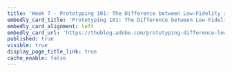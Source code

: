 ```yaml
---
title: 'Week 7 - Prototyping 101: The Difference between Low-Fidelity and High-Fidelity Prototypes and When to Use Each | Adobe Blog (1 of 3)'
embedly_card_title: 'Prototyping 101: The Difference between Low-Fidelity and High-Fidelity Prototypes and When to Use Each | Adobe Blog (11 minute read)'
embedly_card_alignment: left
embedly_card_url: 'https://theblog.adobe.com/prototyping-difference-low-fidelity-high-fidelity-prototypes-use/'
published: true
visible: true
display_page_title_link: true
cache_enable: false
---
```

